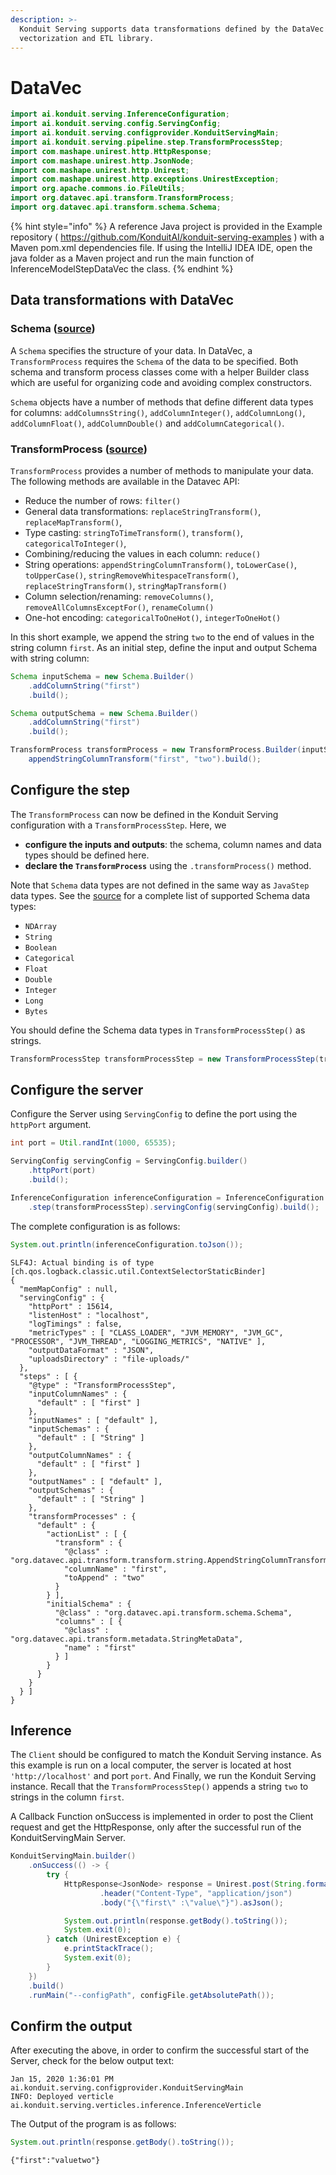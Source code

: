 ```yaml
---
description: >-
  Konduit Serving supports data transformations defined by the DataVec
  vectorization and ETL library.
---
```


# DataVec

```java
import ai.konduit.serving.InferenceConfiguration;
import ai.konduit.serving.config.ServingConfig;
import ai.konduit.serving.configprovider.KonduitServingMain;
import ai.konduit.serving.pipeline.step.TransformProcessStep;
import com.mashape.unirest.http.HttpResponse;
import com.mashape.unirest.http.JsonNode;
import com.mashape.unirest.http.Unirest;
import com.mashape.unirest.http.exceptions.UnirestException;
import org.apache.commons.io.FileUtils;
import org.datavec.api.transform.TransformProcess;
import org.datavec.api.transform.schema.Schema;
```

{% hint style="info" %}
A reference Java project is provided in the Example repository \( https://github.com/KonduitAI/konduit-serving-examples \) with a Maven pom.xml dependencies file. If using the IntelliJ IDEA IDE, open the java folder as a Maven project and run the main function of InferenceModelStepDataVec the class.
{% endhint %}

## Data transformations with DataVec

### **Schema \(**[**source**](https://github.com/deeplearning4j/DataVec/blob/master/datavec-api/src/main/java/org/datavec/api/transform/schema/Schema.java)**\)**

A `Schema` specifies the structure of your data. In DataVec, a `TransformProcess` requires the `Schema` of the data to be specified.
Both schema and transform process classes come with a helper Builder class which are useful for organizing code and avoiding complex constructors.

`Schema` objects have a number of methods that define different data types for columns: `addColumnsString()`, `addColumnInteger()`, `addColumnLong()`, `addColumnFloat()`, `addColumnDouble()` and `addColumnCategorical()`.

### **TransformProcess \(**[**source**](https://github.com/deeplearning4j/DataVec/blob/master/datavec-api/src/main/java/org/datavec/api/transform/TransformProcess.java)**\)**

`TransformProcess` provides a number of methods to manipulate your data. The following methods are available in the Datavec API:

* Reduce the number of rows: `filter()`
* General data transformations: `replaceStringTransform()`, `replaceMapTransform()`,
* Type casting: `stringToTimeTransform()`, `transform()`, `categoricalToInteger()`,
* Combining/reducing the values in each column: `reduce()`
* String operations: `appendStringColumnTransform()`, `toLowerCase()`, `toUpperCase()`, `stringRemoveWhitespaceTransform()`, `replaceStringTransform()`, `stringMapTransform()`
* Column selection/renaming: `removeColumns()`, `removeAllColumnsExceptFor()`, `renameColumn()`
* One-hot encoding: `categoricalToOneHot()`, `integerToOneHot()`

In this short example, we append the string `two` to the end of values in the string column `first`. As an initial step, define the input and output Schema with string column:

```java
Schema inputSchema = new Schema.Builder()
    .addColumnString("first")
    .build();

Schema outputSchema = new Schema.Builder()
    .addColumnString("first")
    .build();

TransformProcess transformProcess = new TransformProcess.Builder(inputSchema).
    appendStringColumnTransform("first", "two").build();
```


## Configure the step

The `TransformProcess` can now be defined in the Konduit Serving configuration with a `TransformProcessStep`. Here, we

* **configure the inputs and outputs**: the schema, column names and data types should be defined here.
* **declare the `TransformProcess`** using the `.transformProcess()` method.

Note that `Schema` data types are not defined in the same way as `JavaStep` data types. See the [source](https://github.com/KonduitAI/konduit-serving/blob/78851701004ebb3dbf079889d46b79a9db8fac60/konduit-serving-api/src/main/java/ai/konduit/serving/util/SchemaTypeUtils.java#L154-L195) for a complete list of supported Schema data types:

* `NDArray`
* `String`
* `Boolean`
* `Categorical`
* `Float`
* `Double`
* `Integer`
* `Long`
* `Bytes`

You should define the Schema data types in `TransformProcessStep()` as strings.

```java
TransformProcessStep transformProcessStep = new TransformProcessStep(transformProcess, outputSchema);
```

## Configure the server

Configure the Server using `ServingConfig` to define the port using the `httpPort` argument.

```java
int port = Util.randInt(1000, 65535);

ServingConfig servingConfig = ServingConfig.builder()
    .httpPort(port)
    .build();

InferenceConfiguration inferenceConfiguration = InferenceConfiguration.builder()
    .step(transformProcessStep).servingConfig(servingConfig).build();
```
The complete configuration is as follows:

```java
System.out.println(inferenceConfiguration.toJson());
```

```text
SLF4J: Actual binding is of type [ch.qos.logback.classic.util.ContextSelectorStaticBinder]
{
  "memMapConfig" : null,
  "servingConfig" : {
    "httpPort" : 15614,
    "listenHost" : "localhost",
    "logTimings" : false,
    "metricTypes" : [ "CLASS_LOADER", "JVM_MEMORY", "JVM_GC", "PROCESSOR", "JVM_THREAD", "LOGGING_METRICS", "NATIVE" ],
    "outputDataFormat" : "JSON",
    "uploadsDirectory" : "file-uploads/"
  },
  "steps" : [ {
    "@type" : "TransformProcessStep",
    "inputColumnNames" : {
      "default" : [ "first" ]
    },
    "inputNames" : [ "default" ],
    "inputSchemas" : {
      "default" : [ "String" ]
    },
    "outputColumnNames" : {
      "default" : [ "first" ]
    },
    "outputNames" : [ "default" ],
    "outputSchemas" : {
      "default" : [ "String" ]
    },
    "transformProcesses" : {
      "default" : {
        "actionList" : [ {
          "transform" : {
            "@class" : "org.datavec.api.transform.transform.string.AppendStringColumnTransform",
            "columnName" : "first",
            "toAppend" : "two"
          }
        } ],
        "initialSchema" : {
          "@class" : "org.datavec.api.transform.schema.Schema",
          "columns" : [ {
            "@class" : "org.datavec.api.transform.metadata.StringMetaData",
            "name" : "first"
          } ]
        }
      }
    }
  } ]
}
```


## Inference

The `Client` should be configured to match the Konduit Serving instance. As this example is run on a local computer, the server is located at host `'http://localhost'` and port `port`.
And Finally, we run the Konduit Serving instance. Recall that the `TransformProcessStep()` appends a string `two` to strings in the column `first`.

 A Callback Function onSuccess is implemented in order to post the Client request and get the HttpResponse, only after the successful run of the KonduitServingMain Server.

```java
KonduitServingMain.builder()
    .onSuccess(() -> {
        try {
            HttpResponse<JsonNode> response = Unirest.post(String.format("http://localhost:%s/raw/json", port))
                    .header("Content-Type", "application/json")
                    .body("{\"first\" :\"value\"}").asJson();

            System.out.println(response.getBody().toString());
            System.exit(0);
        } catch (UnirestException e) {
            e.printStackTrace();
            System.exit(0);
        }
    })
    .build()
    .runMain("--configPath", configFile.getAbsolutePath());
```

## Confirm the output

After executing the above, in order to confirm the successful start of the Server, check for the below output text:

```text
Jan 15, 2020 1:36:01 PM ai.konduit.serving.configprovider.KonduitServingMain
INFO: Deployed verticle ai.konduit.serving.verticles.inference.InferenceVerticle
```

The Output of the program is as follows:

```java
System.out.println(response.getBody().toString());
```

```text
{"first":"valuetwo"}
```
